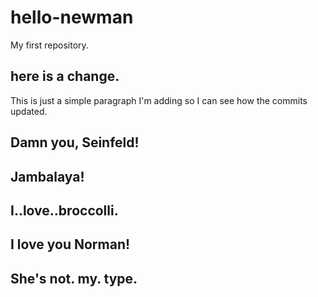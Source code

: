 # hello-newman
My first repository.

## here is a change.

This is just a simple paragraph I'm adding so I can see how the commits updated.

## Damn you, Seinfeld!

## Jambalaya!

## I..love..broccolli.

## I love you Norman!

## She's not. my. type.
